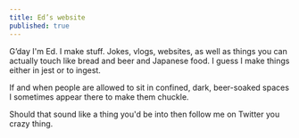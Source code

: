 ```yaml
---
title: Ed’s website
published: true
---
```


G’day I'm Ed. I make stuff. Jokes, vlogs, websites, as well as things you can actually touch like bread and beer and Japanese food. I guess I make things either in jest or to ingest.

If and when people are allowed to sit in confined, dark, beer-soaked spaces I sometimes appear there to make them chuckle.

Should that sound like a thing you'd be into then follow me on Twitter you crazy thing.
